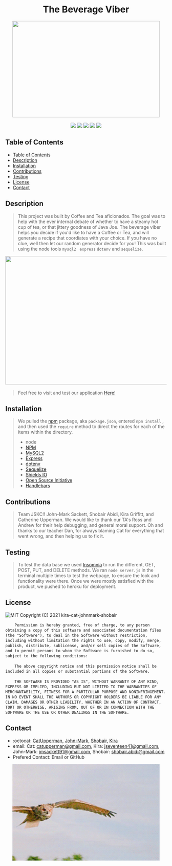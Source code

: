 <h1 align="center"> The Beverage Viber </h1>

<p align="center">
  <img width="460" height="300" src="https://laughingsquid.com/wp-content/uploads/2013/07/20130704-10515325-caffeinatedowls.jpg">
</p>


<p align="center">
    <img src="https://img.shields.io/badge/Javascript-yellow" />
    <img src="https://img.shields.io/badge/express-orange" />
    <img src="https://img.shields.io/badge/Sequelize-blue"  />
    <img src="https://img.shields.io/badge/mySQL-blue"  />
    <img src="https://img.shields.io/badge/dotenv-green" />
</p>

## Table of Contents
- [Table of Contents](#table-of-contents)
- [Description](#description)
- [Installation](#installation)
- [Contributions](#contributions)
- [Testing](#testing)
- [License](#license)
- [Contact](#contact)


## Description
> This project was built by Coffee and Tea aficionados.  The goal was to help with the ever internal debate of whether to have a steamy hot cup of tea, or that jittery goodness of Java Joe.  The beverage viber helps you decide if you'd like to have a Coffee or Tea, and will generate a recipe that coordiates with your choice. If you have no clue, well then let our random generator decide for you!    This was built using the node tools ```mysql2``` ``` express```  ```dotenv``` and ```sequelize```.

<p align="center">
  <img width="560" height="400" src="images/demo.gif">
</p>

> Feel free to visit and test our application [Here!](https://guarded-meadow-10732.herokuapp.com/)

## Installation
> We pulled the [npm](https://www.npmjs.com/) package, aka ```package.json```, entered ```npm install``` , and then used the ```require``` method to direct the routes for each of the items within the directory.  
> * node 
> * [NPM](https://www.npmjs.com/)
> * [MySQL2](https://www.npmjs.com/package/mysql2)
> * [Express](https://www.npmjs.com/package/express)
> * [dotenv](https://www.npmjs.com/package/dotenv)
> * [Sequelize](https://www.npmjs.com/package/sequelize)
> * [Shields IO](https://shields.io/category/license) 
> * [Open Source Initiative](https://opensource.org/licenses/BSD-3-Clause) 
> * [Handlebars](https://handlebarsjs.com/)
## Contributions
> Team JSKC!! John-Mark Sackett, Shobair Abidi, Kira Griffitt, and Catherine Upperman.  We would like to thank our TA's Ross and Andrew for their help debugging, and general moral support. Oh and thanks to our teacher Dan, for always blaming Cat for everything that went wrong, and then helping us to fix it.
## Testing
> To test the data base we used [Insomnia](https://insomnia.rest/) to run the different, GET, POST, PUT, and DELETE methods. We ran ```node server.js``` in the terminal multiple times to test the webpage, to ensure the look and functionality were there. Once we were mostly satisfied with the product, we pushed to heroku for deployment.

## License
![MIT](https://img.shields.io/badge/License-MIT-blue)
Copyright (C) 2021 kira-cat-johnmark-shobair

        Permission is hereby granted, free of charge, to any person obtaining a copy of this software and associated documentation files (the "Software"), to deal in the Software without restriction, including without limitation the rights to use, copy, modify, merge, publish, distribute, sublicense, and/or sell copies of the Software, and to permit persons to whom the Software is furnished to do so, subject to the following conditions:
        
        The above copyright notice and this permission notice shall be included in all copies or substantial portions of the Software.
        
        THE SOFTWARE IS PROVIDED "AS IS", WITHOUT WARRANTY OF ANY KIND, EXPRESS OR IMPLIED, INCLUDING BUT NOT LIMITED TO THE WARRANTIES OF MERCHANTABILITY, FITNESS FOR A PARTICULAR PURPOSE AND NONINFRINGEMENT. IN NO EVENT SHALL THE AUTHORS OR COPYRIGHT HOLDERS BE LIABLE FOR ANY CLAIM, DAMAGES OR OTHER LIABILITY, WHETHER IN AN ACTION OF CONTRACT, TORT OR OTHERWISE, ARISING FROM, OUT OF OR IN CONNECTION WITH THE SOFTWARE OR THE USE OR OTHER DEALINGS IN THE SOFTWARE.
## Contact
* :octocat: [CatUpperman](github.com/catupperman), [John-Mark](https://github.com/Kalmnir), [Shobair](https://github.com/shobes572), [Kira](https://github.com/J1741)
* email: Cat: catupperman@gmail.com, Kira: jseventeen41@gmail.com, John-Mark: jmsackett91@gmail.com, Shobair: shobair.abidi@gmail.com
* Prefered Contact: Email or GitHub
<p align="center">
  <img width="460" height="300" src = "images/owl.gif">
</p>